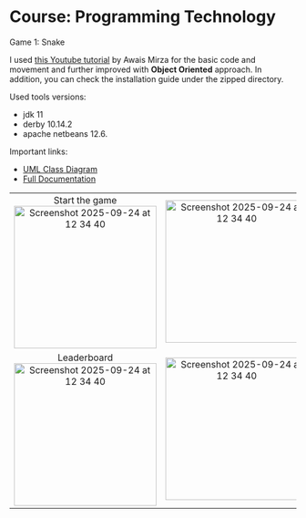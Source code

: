 # Course: Programming Technology

Game 1: Snake


I used [this Youtube tutorial](https://www.youtube.com/watch?v=_SqnzvJuKiA) by Awais Mirza for the basic code and movement and further improved with **Object Oriented** approach. In addition, you can check the installation guide under the zipped directory.

Used tools versions:
- jdk 11
- derby 10.14.2
- apache netbeans 12.6.

Important links:
- [UML Class Diagram](https://github.com/khongorzulkhenchbish/ELTE_course_projects/blob/main/programming_technology/khongorzul-Snake/workspace/snake-class-diagram.png)
- [Full Documentation](https://github.com/khongorzulkhenchbish/ELTE_course_projects/blob/main/programming_technology/khongorzul-Snake/workspace/khongorzul-assignments-3.pdf)


<table>
  <tr>
    <td align="center">
      Start the game
      <br>
      <img src="https://github.com/user-attachments/assets/88c68373-c11d-48b8-9681-c2778361da1b" alt="Screenshot 2025-09-24 at 12 34 40" height="250">
    </td>
    <td align="center">
      <img src="https://github.com/user-attachments/assets/7f713725-8454-48d3-b12a-41657192674d" alt="Screenshot 2025-09-24 at 12 34 40" height="250">
    </td>
  </tr>
  <tr>
    <td align="center">
      Leaderboard<br>
      <img src="https://github.com/user-attachments/assets/cd6a6598-fc2e-41ec-8330-a3ea0354141e" alt="Screenshot 2025-09-24 at 12 34 40" height="250">
    </td>
    <td align="center">
      <img src="https://github.com/user-attachments/assets/987b8869-8069-4497-aab1-90f8c3801bfb" alt="Screenshot 2025-09-24 at 12 34 40" height="250">
    </td>
  </tr>
</table>
